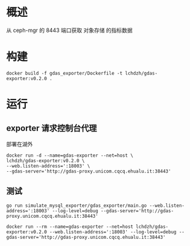 # 概述
从 ceph-mgr 的 8443 端口获取 对象存储 的指标数据

# 构建
```shell
docker build -f gdas_exporter/Dockerfile -t lchdzh/gdas-exporter:v0.2.0 .
```

# 运行
## exporter 请求控制台代理
部署在湖外
```shell
docker run -d --name=gdas-exporter --net=host \
lchdzh/gdas-exporter:v0.2.0 \
--web.listen-address=':18003' \
--gdas-server='http://gdas-proxy.unicom.cqcq.ehualu.it:38443'
```


## 测试
```shell
go run simulate_mysql_exporter/gdas_exporter/main.go --web.listen-address=':18003' --log-level=debug --gdas-server='http://gdas-proxy.unicom.cqcq.ehualu.it:38443'
```

```shell
docker run --rm --name=gdas-exporter --net=host lchdzh/gdas-exporter:v0.2.0 --web.listen-address=':18003' --log-level=debug --gdas-server='http://gdas-proxy.unicom.cqcq.ehualu.it:38443'
```
